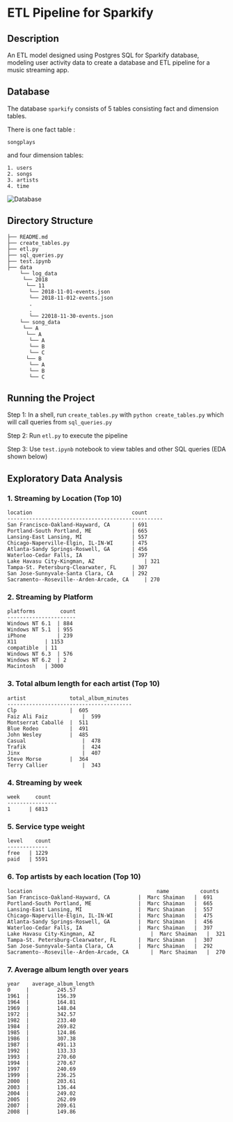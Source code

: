 # ETL Pipeline for Sparkify

## Description
An ETL model designed using Postgres SQL for Sparkify database, modeling user activity data to create a database and ETL pipeline for a music streaming app. 

## Database
The database ```sparkify``` consists of 5 tables consisting fact and dimension tables.

There is one fact table : 

```songplays``` 

and four dimension tables:
```
1. users
2. songs
3. artists
4. time
```

![Database](https://github.com/pratikwatwani/ETL-pipeline-for-Sparkify/blob/master/database.png)

## Directory Structure

    ├── README.md
    ├── create_tables.py
    ├── etl.py
    ├── sql_queries.py
    ├── test.ipynb
    ├── data
        └── log_data
         └── 2018
          └── 11
           └── 2018-11-01-events.json
           └── 2018-11-012-events.json
           .
           .
           └── 22018-11-30-events.json
        └── song_data
         └── A
          └── A
           └── A
           └── B
           └── C
          └── B
           └── A
           └── B
           └── C

## Running the Project

Step 1: In a shell, run ```create_tables.py``` with ```python create_tables.py``` which will call queries from ```sql_queries.py```

Step 2: Run ```etl.py``` to execute the pipeline

Step 3: Use ```test.ipynb``` notebook to view tables and other SQL queries (EDA shown below)


## Exploratory Data Analysis
### 1. Streaming by Location (Top 10)
```
location	                            count
--------------------------------------------------
San Francisco-Oakland-Hayward, CA	    | 691
Portland-South Portland, ME	            | 665
Lansing-East Lansing, MI	            | 557
Chicago-Naperville-Elgin, IL-IN-WI	    | 475
Atlanta-Sandy Springs-Roswell, GA	    | 456
Waterloo-Cedar Falls, IA	            | 397
Lake Havasu City-Kingman, AZ	            | 321
Tampa-St. Petersburg-Clearwater, FL	    | 307
San Jose-Sunnyvale-Santa Clara, CA	    | 292
Sacramento--Roseville--Arden-Arcade, CA     | 270
```

### 2. Streaming by Platform
```
platforms	     count
----------------------
Windows NT 6.1	| 884
Windows NT 5.1	| 955
iPhone	        | 239
X11	        | 1153
compatible	| 11
Windows NT 6.3	| 576
Windows NT 6.2	| 2
Macintosh	| 3000
```

### 3. Total album length for each artist (Top 10)
```
artist	            total_album_minutes
----------------------------------------
Clp	                |  605
Faiz Ali Faiz	        |  599
Montserrat Caballé	|  511
Blue Rodeo	        |  491
John Wesley	        |  485
Casual	                |  478
Trafik	                |  424
Jinx	                |  407
Steve Morse	        |  364
Terry Callier	        |  343
```

### 4. Streaming by week 
```
week	 count
----------------
1	   | 6813
```

### 5. Service type weight 
```
level	 count
-------------
free   | 1229
paid   | 5591
```

### 6. Top artists by each location (Top 10)
```
location	                                    name	      counts
San Francisco-Oakland-Hayward, CA	      |  Marc Shaiman	|  691
Portland-South Portland, ME	              |  Marc Shaiman	|  665
Lansing-East Lansing, MI	              |  Marc Shaiman	|  557
Chicago-Naperville-Elgin, IL-IN-WI	      |  Marc Shaiman	|  475
Atlanta-Sandy Springs-Roswell, GA	      |  Marc Shaiman	|  456
Waterloo-Cedar Falls, IA	              |  Marc Shaiman	|  397
Lake Havasu City-Kingman, AZ	              |  Marc Shaiman   |  321
Tampa-St. Petersburg-Clearwater, FL	      |  Marc Shaiman	|  307
San Jose-Sunnyvale-Santa Clara, CA	      |  Marc Shaiman	|  292
Sacramento--Roseville--Arden-Arcade, CA	      |  Marc Shaiman	|  270
```

### 7. Average album length over years
```
year	average_album_length
0     |         245.57
1961  |	        156.39
1964  |	        164.81
1969  |	        148.04
1972  |	        342.57
1982  |	        233.40
1984  |	        269.82
1985  |	        124.86
1986  |	        307.38
1987  |	        491.13
1992  |	        133.33
1993  |	        270.60
1994  |	        270.67
1997  |	        240.69
1999  |	        236.25
2000  |	        203.61
2003  |	        136.44
2004  |	        249.02
2005  |	        262.09
2007  |	        209.61
2008  |	        149.86
```

